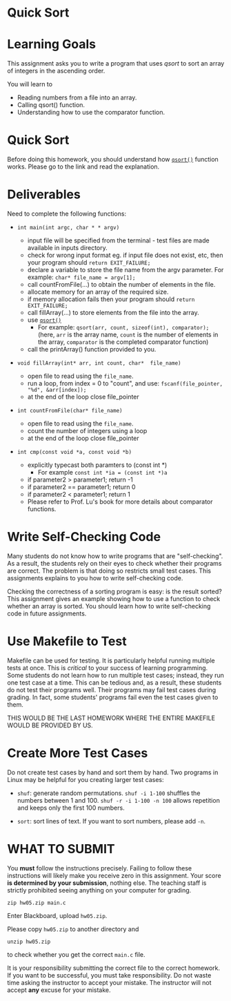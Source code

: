 # Quick Sort

Learning Goals 
==============

This assignment asks you to write a program that uses *qsort*
to sort an array of integers in the ascending order.

You will learn to
* Reading numbers from a file into an array.
* Calling qsort() function.
* Understanding how to use the comparator function.

Quick Sort
==============

Before doing this homework, you should understand how [`qsort()`](https://linux.die.net/man/3/qsort) function works. Please go to the link and read the explanation. 

Deliverables
==============
 Need to complete the following functions:
 * `int main(int argc, char * * argv)`
	* input file will be specified from the terminal - test files are made available in inputs directory.
	* check for wrong input format eg. if input file does not exist, etc, then your program should `return EXIT_FAILURE;`
	* declare a variable to store the file name from the argv parameter. For example: `char* file_name = argv[1];`
	* call countFromFile(...) to obtain the number of elements in the file.
	* allocate memory for an array of the required size.
	* if memory allocation fails then your program should `return EXIT_FAILURE;`
	* call fillArray(...) to store elements from the file into the array.
	* use [`qsort()`](https://linux.die.net/man/3/qsort)
		* For example: `qsort(arr, count, sizeof(int), comparator);` (here, `arr` is the array name, `count` is the number of elements in the array, `comparator` is the completed comparator function)
	* call the printArray() function provided to you.
	   
 * `void fillArray(int* arr, int count, char*  file_name)`
 	* open file to read using the `file_name`.
	* run a loop, from index = 0 to "count", and use: `fscanf(file_pointer, "%d", &arr[index]);`
	* at the end of the loop close file_pointer
	   
 * `int countFromFile(char* file_name)`
 	* open file to read using the `file_name`.
	* count the number of integers using a loop
	* at the end of the loop close file_pointer
	   
 * `int cmp(const void *a, const void *b) `
 	* explicitly typecast both paramters to (const int *)
		* For example `const int *ia = (const int *)a`
 	* if parameter2 > parameter1; return -1
	* if parameter2 == parameter1; return 0
	* if parameter2 < parameter1; return 1
	* Please refer to Prof. Lu's book for more details about comparator functions.
   
Write Self-Checking Code
========================

Many students do not know how to write programs that are
"self-checking".  As a result, the students rely on their eyes to
check whether their programs are correct.  The problem is that doing
so restricts small test cases.  This assignments explains to you how
to write self-checking code.

Checking the correctness of a sorting program is easy: is the result
sorted?  This assignment gives an example showing how to use a
function to check whether an array is sorted. You should learn how to
write self-checking code in future assignments.

Use Makefile to Test
====================

Makefile can be used for testing.  It is particularly helpful running
multiple tests at once.  This is *critical* to your success of
learning programming.  Some students do not learn how to run multiple
test cases; instead, they run one test case at a time. This can be
tedious and, as a result, these students do not test their programs
well.  Their programs may fail test cases during grading.  In fact,
some students' programs fail even the test cases given to them.

THIS WOULD BE THE LAST HOMEWORK WHERE THE ENTIRE MAKEFILE WOULD BE PROVIDED BY US.

Create More Test Cases
======================

Do not create test cases by hand and sort them by hand.  Two programs
in Linux may be helpful for you creating larger test cases:

* `shuf`: generate random permutations. `shuf -i 1-100` shuffles the numbers between 1 and 100. `shuf -r -i 1-100 -n 100` allows repetition and keeps only the first 100 numbers.

* `sort`: sort lines of text. If you want to sort numbers, please add `-n`.  


WHAT TO SUBMIT
==============

You **must** follow the instructions precisely. Failing to follow
these instructions will likely make you receive zero in this
assignment.  Your score **is determined by your submission**, nothing
else.  The teaching staff is strictly prohibited seeing anything on
your computer for grading.

```
zip hw05.zip main.c
```

Enter Blackboard, upload `hw05.zip`.

Please copy `hw05.zip` to another directory and

```
unzip hw05.zip
```

to check whether you get the correct `main.c` file.


It is your responsibility submitting the correct file to the correct
homework.  If you want to be successful, you must take responsibility.
Do not waste time asking the instructor to accept your mistake.  The
instructor will not accept **any** excuse for your mistake.
